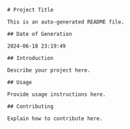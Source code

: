
    # Project Title

    This is an auto-generated README file.

    ## Date of Generation

    2024-06-18 23:19:49

    ## Introduction

    Describe your project here.

    ## Usage

    Provide usage instructions here.

    ## Contributing

    Explain how to contribute here.
    